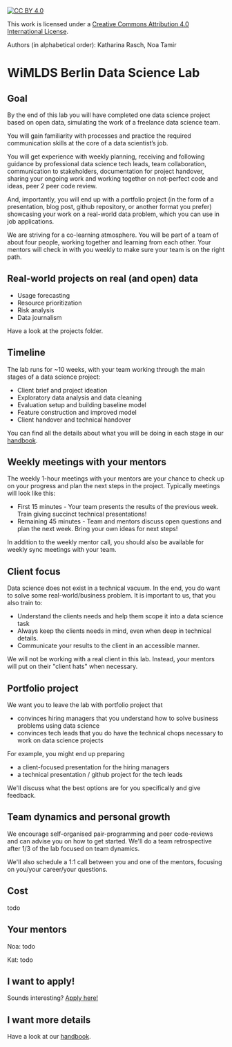 
[![CC BY 4.0][cc-by-shield]][cc-by]

This work is licensed under a [Creative Commons Attribution 4.0 International License][cc-by].


[cc-by]: http://creativecommons.org/licenses/by/4.0/
[cc-by-image]: https://i.creativecommons.org/l/by/4.0/88x31.png
[cc-by-shield]: https://img.shields.io/badge/License-CC%20BY%204.0-lightgrey.svg

Authors (in alphabetical order): Katharina Rasch, Noa Tamir

# WiMLDS Berlin Data Science Lab

## Goal

By the end of this lab you will have completed one data science project based on open data, simulating the work of a freelance data science team.

You will gain familiarity with processes and practice the required communication skills at the core of a data scientist’s job. 

You will get experience with weekly planning, receiving and following guidance by professional data science tech leads, team collaboration, communication to stakeholders, documentation for project handover, sharing your ongoing work and working together on not-perfect code and ideas, peer 2 peer code review.

And, importantly, you will end up with a portfolio project (in the form of a presentation, blog post, github repository, or another format you prefer) showcasing your work on a real-world data problem, which you can use in job applications.  

We are striving for a co-learning atmosphere. You will be part of a team of about four people, working together and learning from each other. Your mentors will check in with you weekly to make sure your team is on the right path.

## Real-world projects on real (and open) data

* Usage forecasting
* Resource prioritization
* Risk analysis
* Data journalism

Have a look at the projects folder. 

## Timeline

The lab runs for ~10 weeks, with your team working through the main stages of a data science project:

* Client brief and project ideation
* Exploratory data analysis and data cleaning
* Evaluation setup and building baseline model
* Feature construction and improved model
* Client handover and technical handover

You can find all the details about what you will be doing in each stage in our [handbook](handbook.md#Steps).

## Weekly meetings with your mentors

The weekly 1-hour meetings with your mentors are your chance to check up on
your progress and plan the next steps in the project. Typically meetings will 
look like this:

* First 15 minutes - Your team presents the results of the previous week. Train
giving succinct technical presentations!
* Remaining 45 minutes - Team and mentors discuss open questions and plan the next week. Bring your
own ideas for next steps!

In addition to the weekly mentor call, you should also be available for weekly sync meetings with your team.

## Client focus

Data science does not exist in a technical vacuum. In the end, you do want to
solve some real-world/business problem. It is important to us, that you also train
to:

* Understand the clients needs and help them scope it into a data science task
* Always keep the clients needs in mind, even when deep in technical details.
* Communicate your results to the client in an accessible manner.

We will not be working with a real client in this lab. Instead, your mentors will
put on their "client hats" when necessary.

## Portfolio project

We want you to leave the lab with portfolio project that

* convinces hiring managers that you understand how to solve business problems using data science
* convinces tech leads that you do have the technical chops necessary to work on data science projects

For example, you might end up preparing

* a client-focused presentation for the hiring managers
* a technical presentation / github project for the tech leads

We'll discuss what the best options are for you specifically and give feedback.

## Team dynamics and personal growth

We encourage self-organised pair-programming and peer code-reviews and can advise you on how to get started. We'll do a team retrospective after 1/3 of the lab focused on team dynamics.

We'll also schedule a 1:1 call between you and one of the mentors, focusing 
on you/your career/your questions.

## Cost

todo

## Your mentors

Noa: todo

Kat: todo


## I want to apply!

Sounds interesting? [Apply here!](apply.md)

## I want more details

Have a look at our [handbook](handbook.md).

